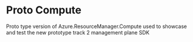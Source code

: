 # Proto Compute

Proto type version of Azure.ResourceManager.Compute used to showcase and test the new prototype track 2 management plane SDK